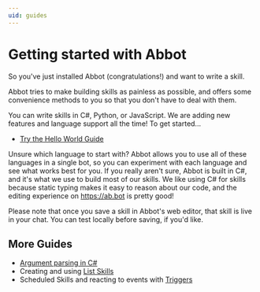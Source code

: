 ```yaml
---
uid: guides
---
```


# Getting started with Abbot

So you've just installed Abbot (congratulations!) and want to write a skill.

Abbot tries to make building skills as painless as possible, and offers some convenience methods to you so that you don't have to deal with them.

You can write skills in C#, Python, or JavaScript. We are adding new features and language support all the time! To get started...

* [Try the Hello World Guide](xref:hello-world-guide)

Unsure which language to start with? Abbot allows you to use all of these languages in a single bot, so you can experiment with each language and see what works best for you.
If you really aren't sure, Abbot is built in C#, and it's what we use to build most of our skills. We like using C# for skills because static typing makes it easy to reason about our code, and the editing experience on https://ab.bot is pretty good!

Please note that once you save a skill in Abbot's web editor, that skill is live in your chat. You can test locally before saving, if you'd like.

## More Guides

* [Argument parsing in C#](xref:parsing-arguments-c-sharp)
* Creating and using [List Skills](xref:list-skills)
* Scheduled Skills and reacting to events with [Triggers](xref:triggers)
